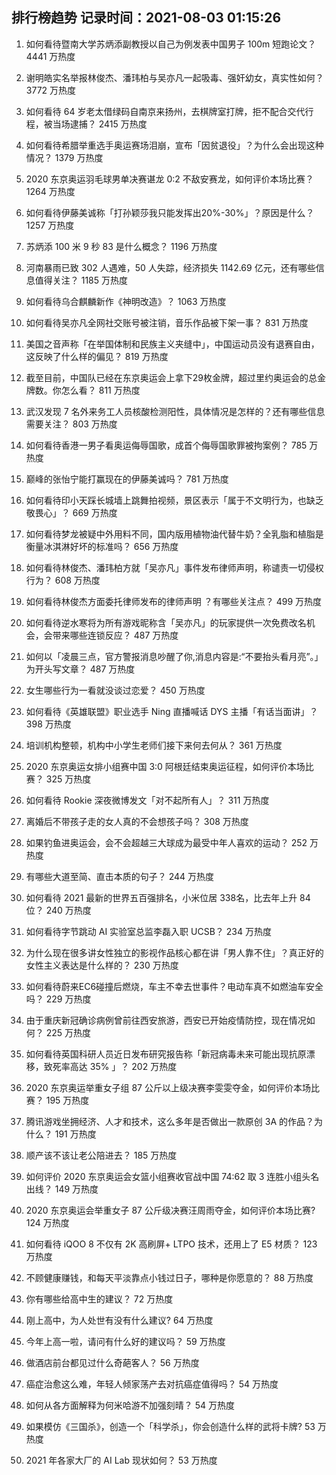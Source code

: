 
## 排行榜趋势 记录时间：2021-08-03 01:15:26
  
  1. 如何看待暨南大学苏炳添副教授以自己为例发表中国男子 100m 短跑论文？ 4441 万热度
    
  2. 谢明皓实名举报林俊杰、潘玮柏与吴亦凡一起吸毒、强奸幼女，真实性如何？ 3772 万热度
    
  3. 如何看待 64 岁老太借绿码自南京来扬州，去棋牌室打牌，拒不配合交代行程，被当场逮捕？ 2415 万热度
    
  4. 如何看待希腊举重选手奥运赛场泪崩，宣布「因贫退役」？为什么会出现这种情况？ 1379 万热度
    
  5. 2020 东京奥运羽毛球男单决赛谌龙 0:2 不敌安赛龙，如何评价本场比赛？ 1264 万热度
    
  6. 如何看待伊藤美诚称「打孙颖莎我只能发挥出20%-30%」？原因是什么？ 1257 万热度
    
  7. 苏炳添 100 米 9 秒 83 是什么概念？ 1196 万热度
    
  8. 河南暴雨已致 302 人遇难，50 人失踪，经济损失 1142.69 亿元，还有哪些信息值得关注？ 1185 万热度
    
  9. 如何看待乌合麒麟新作《神明改造》？ 1063 万热度
    
  10. 如何看待吴亦凡全网社交账号被注销，音乐作品被下架一事？ 831 万热度
    
  11. 美国之音声称「在举国体制和民族主义夹缝中」，中国运动员没有退赛自由，这反映了什么样的偏见？ 819 万热度
    
  12. 截至目前，中国队已经在东京奥运会上拿下29枚金牌，超过里约奥运会的总金牌数。你怎么看？ 811 万热度
    
  13. 武汉发现 7 名外来务工人员核酸检测阳性，具体情况是怎样的？还有哪些信息需要关注？ 803 万热度
    
  14. 如何看待香港一男子看奥运侮辱国歌，成首个侮辱国歌罪被拘案例？ 785 万热度
    
  15. 巅峰的张怡宁能打赢现在的伊藤美诚吗？ 781 万热度
    
  16. 如何看待印小天踩长城墙上跳舞拍视频，景区表示「属于不文明行为，也缺乏敬畏心」？ 669 万热度
    
  17. 如何看待梦龙被疑中外用料不同，国内版用植物油代替牛奶？全乳脂和植脂是衡量冰淇淋好坏的标准吗？ 656 万热度
    
  18. 如何看待林俊杰、潘玮柏方就「吴亦凡」事件发布律师声明，称谴责一切侵权行为？ 608 万热度
    
  19. 如何看待林俊杰方面委托律师发布的律师声明 ？有哪些关注点？ 499 万热度
    
  20. 如何看待逆水寒将为所有游戏昵称含「吴亦凡」的玩家提供一次免费改名机会，会带来哪些连锁反应？ 487 万热度
    
  21. 如何以「凌晨三点，官方警报消息吵醒了你,消息内容是:“不要抬头看月亮”。」为开头写文章？ 487 万热度
    
  22. 女生哪些行为一看就没谈过恋爱？ 450 万热度
    
  23. 如何看待《英雄联盟》职业选手 Ning 直播喊话 DYS 主播「有话当面讲」？ 398 万热度
    
  24. 培训机构整顿，机构中小学生老师们接下来何去何从？ 361 万热度
    
  25. 2020 东京奥运女排小组赛中国 3:0 阿根廷结束奥运征程，如何评价本场比赛？ 325 万热度
    
  26. 如何看待 Rookie 深夜微博发文「对不起所有人」？ 311 万热度
    
  27. 离婚后不带孩子走的女人真的不会想孩子吗？ 308 万热度
    
  28. 如果钓鱼进奥运会，会不会超越三大球成为最受中年人喜欢的运动？ 252 万热度
    
  29. 有哪些大道至简、直击本质的句子？ 244 万热度
    
  30. 如何看待 2021 最新的世界五百强排名，小米位居 338名，比去年上升 84 位？ 240 万热度
    
  31. 如何看待字节跳动 AI 实验室总监李磊入职 UCSB？ 234 万热度
    
  32. 为什么现在很多讲女性独立的影视作品核心都在讲「男人靠不住」？真正好的女性主义表达是什么样的？ 230 万热度
    
  33. 如何看待蔚来EC6碰撞后燃烧，车主不幸去世事件？电动车真不如燃油车安全吗？ 229 万热度
    
  34. 由于重庆新冠确诊病例曾前往西安旅游，西安已开始疫情防控，现在情况如何？ 225 万热度
    
  35. 如何看待英国科研人员近日发布研究报告称「新冠病毒未来可能出现抗原漂移，致死率高达 35% 」？ 202 万热度
    
  36. 2020 东京奥运举重女子组 87 公斤以上级决赛李雯雯夺金，如何评价本场比赛？ 195 万热度
    
  37. 腾讯游戏坐拥经济、人才和技术，这么多年是否做出一款原创 3A 的作品？为什么？ 191 万热度
    
  38. 顺产该不该让老公陪进去？ 185 万热度
    
  39. 如何评价 2020 东京奥运会女篮小组赛收官战中国 74:62 取 3 连胜小组头名出线？ 149 万热度
    
  40. 2020 东京奥运会举重女子 87 公斤级决赛汪周雨夺金，如何评价本场比赛? 124 万热度
    
  41. 如何看待 iQOO 8 不仅有 2K 高刷屏+ LTPO 技术，还用上了 E5 材质？ 123 万热度
    
  42. 不顾健康赚钱，和每天平淡靠点小钱过日子，哪种是你愿意的？ 88 万热度
    
  43. 你有哪些给高中生的建议？ 72 万热度
    
  44. 刚上高中，为人处世有没有什么建议? 64 万热度
    
  45. 今年上高一啦，请问有什么好的建议吗？ 59 万热度
    
  46. 做酒店前台都见过什么奇葩客人？ 56 万热度
    
  47. 癌症治愈这么难，年轻人倾家荡产去对抗癌症值得吗？ 54 万热度
    
  48. 如何从各方面解释为何米哈游不加强刻晴？ 54 万热度
    
  49. 如果模仿《三国杀》，创造一个「科学杀」，你会创造什么样的武将卡牌? 53 万热度
    
  50. 2021 年各家大厂的 AI Lab 现状如何？ 53 万热度
    